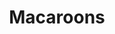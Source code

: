 ---
codehost: https://github.com/https://github.com/macaroons-io
logohandle: macaroonsio
sort: macaroons
title: Macaroons
twitter: https://x.com/nitram509
website: http://macaroons.io/
---